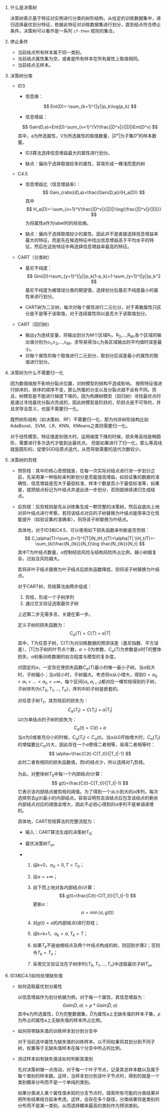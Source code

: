 1. 什么是决策树

   ​	决策树表示基于特征对实例进行分类的树形结构，从给定的训练数据集中，递归选择最优划分特征，依据此特征对训练数据集进行划分，直到结点符合停止条件。决策树可以看作是一系列 `if-then` 规则的集合。

2. 停止条件

   - 当前结点所有样本属于同一类别。
   - 当前结点属性集为空，或者是所有样本在所有属性上取值相同。
   - 当前结点无样本。

3. 决策树分类

   - ID3

     - 信息熵：

     $$
     Ent(D)=-\sum_{k=1}^{|y|}p_k\log{p_k}
     $$
     - 信息增益：

     $$
     Gain(D,a)=Ent(D)-\sum_{v=1}^{V}\frac{|D^v|}{|D|}Ent(D^v)
     $$
     其中，a为所选属性，V为所选属性的取值数量，$|D^v|$为子集$D^v$的样本数量。

     - ID3算法选择信息增益最大的属性进行划分。

     - 缺点：偏向于选择取值较多的属性，容易形成一棵浅而宽的树

   - C4.5

     - 信息增益比（信息增益率）：
       $$
       Gain_{ratio}(D,a)=\frac{Gain(D,a)}{H_a(D)}
       $$
       其中
       $$
       H_a(D)=-\sum_{v=1}^V\frac{|D^v|}{|D|}\log{\frac{|D^v|}{|D|}}
       $$
       为将属性a作为label时的经验熵。

     - 缺点：偏向于选择取值较少的属性，因此并不是直接选择信息增益率最大的特征，而是先在候选特征中找出信息增益高于平均水平的特征，然后在这些特征中再选择信息增益率最高的特征。

   - CART（分类树）

     - 基尼不纯度：
       $$
       Gini(D)=\sum_{y=1}^{|y|}p_k(1-p_k)=1-\sum_{y=1}^{|y|}p_k^2
       $$
       基尼不纯度为被错误分类的期望值，选择划分后基尼不纯度最小的属性来进行划分。

     - CART树为二叉树，每次对每个属性进行二元化分，对于离散属性只区分是不是等于该取值，对于连续属性则以是否大于该取值划分。

   - CART（回归树）
     - 输出y为连续变量，将输出划分为M个区域R<sub>1</sub>，R<sub>2</sub>,...,R<sub>M</sub>,各个区域的输出值分别为c<sub>1</sub>,c<sub>2</sub>,...,c<sub>M</sub>，求导易得当c<sub>i</sub>为各区域输出的平均值时误差最小。
     - 对每个属性的每个取值进行二元划分，取划分后误差最小的属性的取值进行划分。

4. 决策树为什么不需要归一化

   因为数值缩放不影响分裂点位置，对树模型的结构不造成影响。 按照特征值进行排序的，排序的顺序不变，那么所属的分支以及分裂点就不会有不同。而且，树模型是不能进行梯度下降的，因为构建树模型（回归树）寻找最优点时是通过寻找最优分裂点完成的，因此树模型是阶跃的，阶跃点是不可导的，并且求导没意义，也就不需要归一化。

   既然树形结构（如决策树、RF）不需要归一化，那为何非树形结构比如AdaBoost、SVM、LR、KNN、KMeans之类则需要归一化。

   对于线性模型，特征值差别很大时，运用梯度下降的时候，损失等高线是椭圆形，需要进行多次迭代才能到达最优点。 但是如果进行了归一化，那么等高线就是圆形的，促使SGD往原点迭代，从而导致需要的迭代次数较少。

5. 决策树的剪枝
   - 预剪枝：其中的核心思想就是，在每一次实际对结点进行进一步划分之前，先采用某一种指标来判断划分是否能提高增益，如验证集的数据的准确性、信息增益是否大于最低标准、样本个数是否小于最低标准等，如果是，就把结点标记为叶结点并退出进一步划分，否则就继续递归生成结点。

   - 后剪枝：后剪枝则是先从训练集生成一颗完整的决策树，然后自底向上地对非叶结点进行考察，若将该结点对应的子树替换为叶结点能带来泛化性能提升（如验证集的准确率），则将该子树替换为叶结点。

     具体地，对于ID3和C4.5，可以使用如下损失函数来判断是否剪枝：
     $$
     C_\alpha(T)=\sum_{t=1}^{|T|}N_tH_t(T)+\alpha|T|
     \\H_t(T)=-\sum_{k}\frac{N_{tk}}{N_t}\log \frac{N_{tk}}{N_t}
     $$
     其中T为叶结点数量，$\alpha$控制经验风险与结构风险所占比例，越小树越复杂，过拟合风险越大。

     若将非叶子结点替换为叶子结点后损失函数降低，则将该子树替换为叶结点。
     
     对于CART树，剪枝算法由两步组成：
   
     1. 剪枝，形成一个子树序列
     2. 通过交叉验证选取最优子树
     
     上述第二步无需多言，关键在第一步。
     
     定义子树的损失函数为：
     $$
     C_\alpha(T)=C(T)+\alpha|T|
     $$
     其中，T为任意子树，C(T)为对训练数据的预测误差（基尼指数、平方误差），|T|为子树的叶节点个数，$\alpha>0$为参数，$C_\alpha(T)$为参数是$\alpha$时T的整体损失，$\alpha$权衡训练数据的拟合程度与模型的复杂度。
     
     对固定的$\alpha$，一定存在使损失函数$C_\alpha(T)$最小的唯一最小子树。当$\alpha$较大时，子树偏小；当$\alpha$较小时，子树偏大。考虑将$\alpha$从小增大，得到$0=\alpha_0<\alpha_1<...<\alpha_n<+\infty$，每个区间$[\alpha_i,\alpha_{i+1})$都对应一棵剪枝得到的子树，子树序列为$\{T_0,T_1,...,T_n\}$，序列中的子树是嵌套的。
     
     对任意子树$T_t$，其剪枝前的损失为：
     $$
     C_\alpha(T_t)=C(T_t)+\alpha|T_t|
     $$
     以t为单结点的子树的损失为：
     $$
     C_\alpha(t)=C(t)+\alpha
     $$
     当$\alpha$为0或者充分小的时候，$C_\alpha(T_t)<C_\alpha(t)$。当$\alpha$从0开始增大时，$C_\alpha(T_t)$的增幅要比$C_\alpha(t)$大，因此存在一个$\alpha$使得二者相等，易得二者相等时：
     $$
     \alpha=\frac{C(t)-C(T_t)}{|T_t|-1}
     $$
     此时二者有相同的损失函数值，而t的结点少，所以选择对$T_t$剪枝。
     
     为此，对整体树$T_0$中每一个内部结点t计算：
     $$
     g(t)=\frac{C(t)-C(T_t)}{|T_t|-1}
     $$
     它表示该内部结点被剪枝的阈值。为了得到一个从小到大的$\alpha$序列，每次选择剪去$g(t)$最小的内部结点。容易证明剪去该结点后包含该结点的剩余内部结点对应的阈值会增大，因此不必担心得到的$\alpha$序列不是单调递增的。
     
     具体地，CART剪枝算法的完整流程为：
     
     - 输入：CART算法生成的决策树$T_0$;
     
     - 最优决策树$T_\alpha$。
     
     - 1. 设k=0，$\alpha_0=0,T=T_0$；
     
       2. 设$\alpha=+\infty$；
     
       3. 自下而上地对各内部结点t计算：
          $$
          g(t)=\frac{C(t)-C(T_t)}{|T_t|-1}
          $$
          更新$\alpha$：
          $$
          \alpha=\min (\alpha,g(t))
          $$
     
       4. 对$g(t)=\alpha$的内部结点t进行剪枝；
     
       5. 设k=k+1，$\alpha_k=\alpha,T_k=T$；
     
       6. 如果$T_k$不是由根结点及两个叶结点构成的树，则回到步骤2；否则令$T_k=T_n$；
     
       7. 采用交叉验证法在子树序列$\{T_0,T_1,...,T_n\}$中选取最优子树$T_\alpha$。
   
6. ID3和C4.5如何处理缺失值

   - 如何选取最优划分属性

     以信息增益作为划分依据为例，对于每一个属性，其信息增益为：
     $$
     Gain(D,a)=\rho*Gain(\hat D, a)
     $$
     其中a为所选属性，D为完整数据集，$\hat D$为属性a上无缺失值的样本子集，$\rho$为所占的属性a上无缺失值的样本所占比例。

   - 如何将带缺失值的训练样本划分到分支中

     对于当前选中属性为缺失值的训练样本，以不同权重将其划分到不同子树，权重等于无缺失值样本在每个分支中所占的比例。

   - 测试样本如有缺失值该如何判断其类别

     先对决策树做一点改动，对于每一个叶子节点，记录其总样本数以及属于每个类别的样本数。这样，当样本划分到该叶子节点时，得到的就是一个类别概率分布而不是一个单纯的类别。

     如果分类进入某个属性值未知的分支节点时，探索所有可能的分类结果并把所有结果结合起来考虑。这样，会存在多个路径，分类结果将是类别的分布而不是某一类别，从而选择概率最高的类别作为预测类别。

